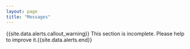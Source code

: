 ```yaml
---
layout: page
title: "Messages"
---
```


{{site.data.alerts.callout_warning}} This section is incomplete. Please help to improve it.{{site.data.alerts.end}} 